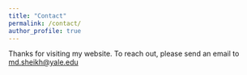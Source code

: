 ```yaml
---
title: "Contact"
permalink: /contact/
author_profile: true
---
```


Thanks for visiting my website. To reach out, please send an email to md.sheikh@yale.edu
